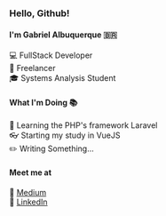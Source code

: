 ### Hello, Github!

#### I'm Gabriel Albuquerque :brazil:

:computer: FullStack Developer <br>
:dart: Freelancer <br>
:mortar_board: Systems Analysis Student <br>

#### What I'm Doing :books:

:elephant: Learning the PHP's framework Laravel <br>
:eyeglasses: Starting my study in VueJS <br>
:pencil2: Writing Something...

#### Meet me at

:pencil: [Medium](https://medium.com/@g4br_) <br>
:briefcase: [LinkedIn](https://www.linkedin.com/in/gabriel-albuquerque-9a68b21a4/) <br>
